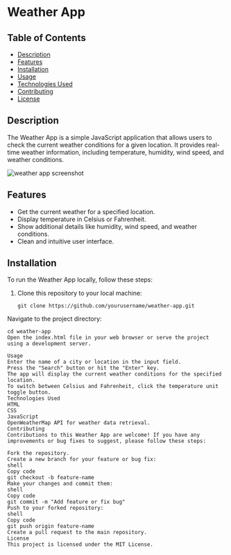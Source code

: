 # Weather App

## Table of Contents
- [Description](#description)
- [Features](#features)
- [Installation](#installation)
- [Usage](#usage)
- [Technologies Used](#technologies-used)
- [Contributing](#contributing)
- [License](#license)

## Description
The Weather App is a simple JavaScript application that allows users to check the current weather conditions for a given location. It provides real-time weather information, including temperature, humidity, wind speed, and weather conditions.

![weather app screenshot](https://github.com/AdityaMathur25/Weather-app-using-js/assets/61025539/142af66e-0c38-4515-a7ab-481592fdb435)


## Features
- Get the current weather for a specified location.
- Display temperature in Celsius or Fahrenheit.
- Show additional details like humidity, wind speed, and weather conditions.
- Clean and intuitive user interface.

## Installation
To run the Weather App locally, follow these steps:

1. Clone this repository to your local machine:

   ```shell
   git clone https://github.com/yourusername/weather-app.git
Navigate to the project directory:
   ```shell
   cd weather-app
Open the index.html file in your web browser or serve the project using a development server.

Usage
Enter the name of a city or location in the input field.
Press the "Search" button or hit the "Enter" key.
The app will display the current weather conditions for the specified location.
To switch between Celsius and Fahrenheit, click the temperature unit toggle button.
Technologies Used
HTML
CSS
JavaScript
OpenWeatherMap API for weather data retrieval.
Contributing
Contributions to this Weather App are welcome! If you have any improvements or bug fixes to suggest, please follow these steps:

Fork the repository.
Create a new branch for your feature or bug fix:
shell
Copy code
git checkout -b feature-name
Make your changes and commit them:
shell
Copy code
git commit -m "Add feature or fix bug"
Push to your forked repository:
shell
Copy code
git push origin feature-name
Create a pull request to the main repository.
License
This project is licensed under the MIT License.

